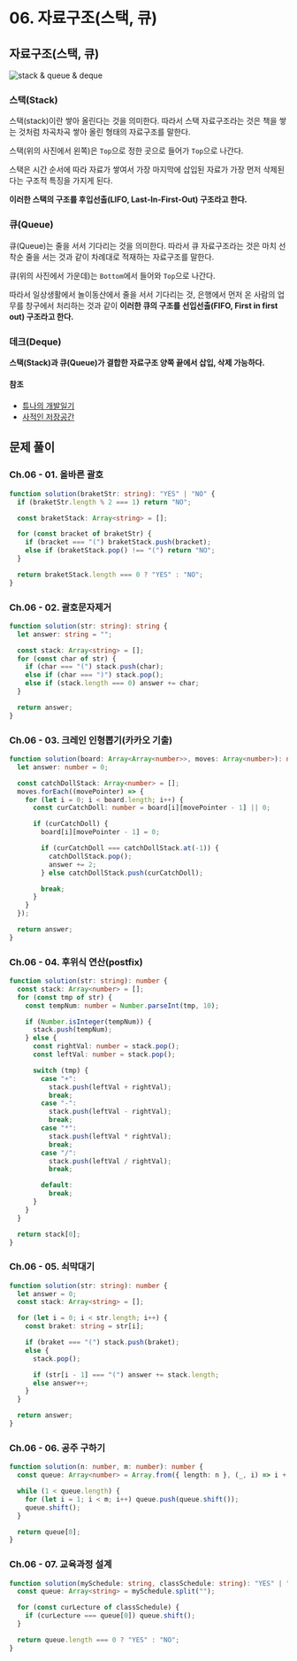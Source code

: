 # 06. 자료구조(스택, 큐)

## 자료구조(스택, 큐)

![stack & queue & deque](https://nakjunizm.github.io/2017/02/24/Queue_And_Deque/queue1.png)

### 스택(Stack)

스택(stack)이란 쌓아 올린다는 것을 의미한다. 따라서 스택 자료구조라는 것은 책을 쌓는 것처럼 차곡차곡 쌓아 올린 형태의 자료구조를 말한다.

스택(위의 사진에서 왼쪽)은 `Top`으로 정한 곳으로 들어가 `Top`으로 나간다.

스택은 시간 순서에 따라 자료가 쌓여서 가장 마지막에 삽입된 자료가 가장 먼저 삭제된다는 구조적 특징을 가지게 된다.

**이러한 스택의 구조를 후입선출(LIFO, Last-In-First-Out) 구조라고 한다.**

### 큐(Queue)

큐(Queue)는 줄을 서서 기다리는 것을 의미한다. 따라서 큐 자료구조라는 것은 마치 선착순 줄을 서는 것과 같이 차례대로 적재하는 자료구조를 말한다.

큐(위의 사진에서 가운데)는 `Bottom`에서 들어와 `Top`으로 나간다.

따라서 일상생활에서 놀이동산에서 줄을 서서 기다리는 것, 은행에서 먼저 온 사람의 업무를 창구에서 처리하는 것과 같이 **이러한 큐의 구조를 선입선출(FIFO, First in first out) 구조라고 한다.**

### 데크(Deque)

**스택(Stack)과 큐(Queue)가 결합한 자료구조 양쪽 끝에서 삽입, 삭제 가능하다.**

#### 참조

- [튜나의 개발일기](https://devuna.tistory.com/22)
- [사적인 저장공간](https://haileyjohj.github.io/datastructure/2019/09/04/datastructure_02_stackqueuedeque/)

## 문제 풀이

### Ch.06 - 01. 올바른 괄호

```ts
function solution(braketStr: string): "YES" | "NO" {
  if (braketStr.length % 2 === 1) return "NO";

  const braketStack: Array<string> = [];

  for (const bracket of braketStr) {
    if (bracket === "(") braketStack.push(bracket);
    else if (braketStack.pop() !== "(") return "NO";
  }

  return braketStack.length === 0 ? "YES" : "NO";
}
```

### Ch.06 - 02. 괄호문자제거

```ts
function solution(str: string): string {
  let answer: string = "";

  const stack: Array<string> = [];
  for (const char of str) {
    if (char === "(") stack.push(char);
    else if (char === ")") stack.pop();
    else if (stack.length === 0) answer += char;
  }

  return answer;
}
```

### Ch.06 - 03. 크레인 인형뽑기(카카오 기출)

```ts
function solution(board: Array<Array<number>>, moves: Array<number>): number {
  let answer: number = 0;

  const catchDollStack: Array<number> = [];
  moves.forEach((movePointer) => {
    for (let i = 0; i < board.length; i++) {
      const curCatchDoll: number = board[i][movePointer - 1] || 0;

      if (curCatchDoll) {
        board[i][movePointer - 1] = 0;

        if (curCatchDoll === catchDollStack.at(-1)) {
          catchDollStack.pop();
          answer += 2;
        } else catchDollStack.push(curCatchDoll);

        break;
      }
    }
  });

  return answer;
}
```

### Ch.06 - 04. 후위식 연산(postfix)

```ts
function solution(str: string): number {
  const stack: Array<number> = [];
  for (const tmp of str) {
    const tempNum: number = Number.parseInt(tmp, 10);

    if (Number.isInteger(tempNum)) {
      stack.push(tempNum);
    } else {
      const rightVal: number = stack.pop();
      const leftVal: number = stack.pop();

      switch (tmp) {
        case "+":
          stack.push(leftVal + rightVal);
          break;
        case "-":
          stack.push(leftVal - rightVal);
          break;
        case "*":
          stack.push(leftVal * rightVal);
          break;
        case "/":
          stack.push(leftVal / rightVal);
          break;

        default:
          break;
      }
    }
  }

  return stack[0];
}
```

### Ch.06 - 05. 쇠막대기

```ts
function solution(str: string): number {
  let answer = 0;
  const stack: Array<string> = [];

  for (let i = 0; i < str.length; i++) {
    const braket: string = str[i];

    if (braket === "(") stack.push(braket);
    else {
      stack.pop();

      if (str[i - 1] === "(") answer += stack.length;
      else answer++;
    }
  }

  return answer;
}
```

### Ch.06 - 06. 공주 구하기

```ts
function solution(n: number, m: number): number {
  const queue: Array<number> = Array.from({ length: n }, (_, i) => i + 1);

  while (1 < queue.length) {
    for (let i = 1; i < m; i++) queue.push(queue.shift());
    queue.shift();
  }

  return queue[0];
}
```

### Ch.06 - 07. 교육과정 설계

```ts
function solution(mySchedule: string, classSchedule: string): "YES" | "NO" {
  const queue: Array<string> = mySchedule.split("");

  for (const curLecture of classSchedule) {
    if (curLecture === queue[0]) queue.shift();
  }

  return queue.length === 0 ? "YES" : "NO";
}
```
